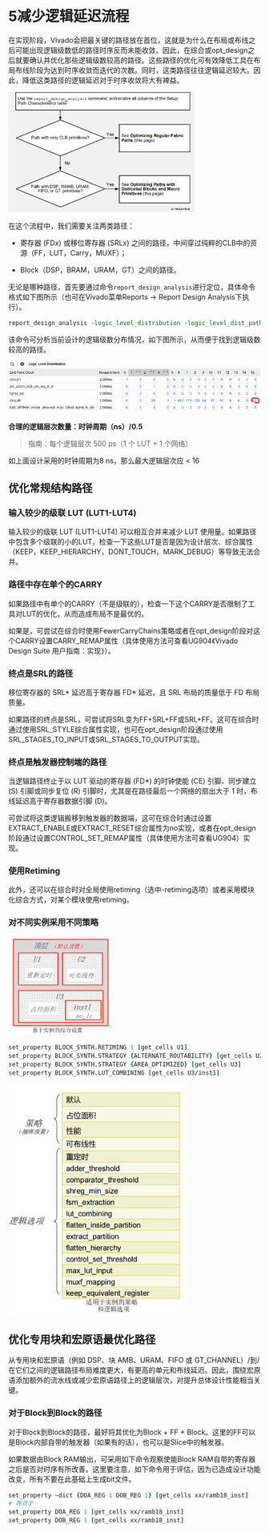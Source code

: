 # 5减少逻辑延迟流程

在实现阶段，Vivado会把最关键的路径放在首位，这就是为什么在布局或布线之后可能出现逻辑级数低的路径时序反而未能收敛。因此，在综合或opt_design之后就要确认并优化那些逻辑级数较高的路径。这些路径的优化可有效降低工具在布局布线阶段为达到时序收敛而迭代的次数。同时，这类路径往往逻辑延迟较大。因此，降低这类路径的逻辑延迟对于时序收敛将大有裨益。

<img src="5减少逻辑延迟流程.assets/image-20210316151415588.png" alt="image-20210316151415588" style="zoom:67%;" />

在这个流程中，我们需要关注两类路径：

- 寄存器 (FDx) 或移位寄存器 (SRLx) 之间的路径，中间穿过纯粹的CLB中的资源（FF，LUT，Carry，MUXF）；

- Block（DSP，BRAM，URAM，GT）之间的路径。

无论是哪种路径，首先要通过命令`report_design_analysis`进行定位，具体命令格式如下图所示（也可在Vivado菜单Reports -> Report Design Analysis下执行）。

```tcl
report_design_analysis -logic_level_distribution -logic_level_dist_paths 1000 -name logic_level
```

该命令可分析当前设计的逻辑级数分布情况，如下图所示，从而便于找到逻辑级数较高的路径。

<img src="5减少逻辑延迟流程.assets/image-20210316152505721.png" alt="image-20210316152505721" style="zoom:80%;" />

**合理的逻辑层次数量：时钟周期（ns）/0.5**

> 指南：每个逻辑层次 500 ps（1 个 LUT + 1 个网络） 

如上面设计采用的时钟周期为8 ns，那么最大逻辑层次应 < 16

## 优化常规结构路径

### 输入较少的级联 LUT (LUT1-LUT4)

输入较少的级联 LUT (LUT1-LUT4) 可以相互合并来减少 LUT 使用量。如果路径中包含多个级联的小的LUT，检查一下这些LUT是否是因为设计层次、综合属性（KEEP，KEEP_HIERARCHY，DONT_TOUCH，MARK_DEBUG）等导致无法合并。

### 路径中存在单个的CARRY

如果路径中有单个的CARRY（不是级联的），检查一下这个CARRY是否限制了工具对LUT的优化，从而造成布局不是最优的。

如果是，可尝试在综合时使用FewerCarryChains策略或者在opt_design阶段对这个CARRY设置CARRY_REMAP属性（具体使用方法可查看UG904《Vivado Design Suite 用户指南：实现》）。

### 终点是SRL的路径

移位寄存器的 SRL* 延迟高于寄存器 FD* 延迟，且 SRL 布局的质量低于 FD 布局质量。

如果路径的终点是SRL，可尝试将SRL变为FF+SRL+FF或SRL+FF。这可在综合时通过使用SRL_STYLE综合属性实现，也可在opt_design阶段通过使用SRL_STAGES_TO_INPUT或SRL_STAGES_TO_OUTPUT实现。

### 终点是触发器控制端的路径

当逻辑路径终止于以 LUT 驱动的寄存器 (FD*) 的时钟使能 (CE) 引脚、同步建立 (S) 引脚或同步复位 (R) 引脚时，尤其是在路径最后一个网络的扇出大于 1 时，布线延迟高于寄存器数据引脚 (D)。

可尝试将这类逻辑搬移到触发器的数据端，这可在综合时通过设置EXTRACT_ENABLE或EXTRACT_RESET综合属性为no实现，或者在opt_design阶段通过设置CONTROL_SET_REMAP属性（具体使用方法可查看UG904）实现。

### 使用Retiming

此外，还可以在综合时对全局使用retiming（选中-retiming选项）或者采用模块化综合方式，对某个模块使用retiming。

### 对不同实例采用不同策略

<img src="5减少逻辑延迟流程.assets/image-20210318163321759.png" alt="image-20210318163321759" style="zoom:50%;" />

```tcl
set_property BLOCK_SYNTH.RETIMING 1 [get_cells U1]
set_property BLOCK_SYNTH.STRATEGY {ALTERNATE_ROUTABILITY} [get_cells U2]
set_property BLOCK_SYNTH.STRATEGY {AREA_OPTIMIZED} [get_cells U3]
set_property BLOCK_SYNTH.LUT_COMBINING [get_cells U3/inst1]
```

<img src="5减少逻辑延迟流程.assets/image-20210318163521217.png" alt="image-20210318163521217" style="zoom:67%;" />

## **优化专用块和宏原语最优化路径**

从专用块和宏原语（例如 DSP、块 AMB、URAM、FIFO 或 GT_CHANNEL）/到/在它们之间的逻辑路径布局难度更大，有更高的单元和布线延迟。因此，围绕宏原语添加额外的流水线或减少宏原语路径上的逻辑层次，对提升总体设计性能相当关键。

### 对于Block到Block的路径

对于Block到Block的路径，最好将其优化为Block + FF + Block。这里的FF可以是Block内部自带的触发器（如果有的话），也可以是Slice中的触发器。

如果数据由Block RAM输出，可采用如下命令观察使能Block RAM自带的寄存器之后是否对时序有所改善。这里要注意，如下命令用于评估，因为已造成设计功能改变，所有不要在此基础上生成bit文件。

```tcl
set_property –dict {DOA_REG 1 DOB_REG 1} [get_cells xx/ramb18_inst]
# 等效于
set_property DOA_REG 1 [get_cells xx/ramb18_inst]
set_property DOB_REG 1 [get_cells xx/ramb18_inst]
```

